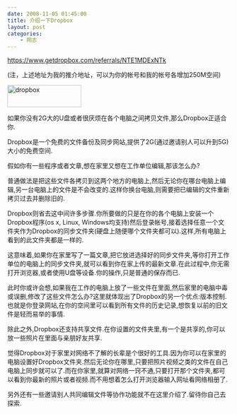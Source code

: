 ```yaml
---
date: 2008-11-05 01:45:00
title: 介绍一下Dropbox
layout: post
categories:
    - 网志
---
```

<a href="https://www.getdropbox.com/referrals/NTE1MDExNTk" target="_blank">https://www.getdropbox.com/referrals/NTE1MDExNTk</a>

(注，上述地址为我的推介地址，可以为你的帐号和我的帐号各增加250M空间)

<!--more-->
<a href="https://www.getdropbox.com" target="_blank"><img class="alignleft size-full wp-image-980" title="dropbox" src="http://ztpala.com/wp-content/uploads/2008/11/dropbox.gif" alt="dropbox" width="167" height="50" /></a>

如果你没有2G大的U盘或者很厌烦在各个电脑之间拷贝文件,那么Dropbox正适合你.

Dropbox是一个免费的文件备份及同步网站,提供了2G(通过邀请别人可以升到5G)大小的免费空间.

假如你有一些程序或者文章,想在家里又想在工作单位编辑,那该怎么办?

普通做法是把这些文件各拷贝到这两个地方的电脑上,然后无论你在哪台电脑上编辑,另一台电脑上的文件是不会改变的.这样你换台电脑,则需要把已编辑的文件重新拷贝过去并删除旧的.

Dropbox则省去这中间许多步骤.你所要做的只是在你的各个电脑上安装一个Dropbox程序(os x, Linux, Windows均支持)然后登录帐号,接着选择任意一个文件夹作为Dropbox的同步文件夹(硬盘上随便哪个文件夹都可以).这样,所有电脑上看到的此文件夹都是一样的.

这意味着,如果你在家里写了一篇文章,把它放进选择好的同步文件夹,等你打开工作单位的电脑上的同步文件夹,就可以看到你在家上传的最新文章.在此过程中,你无需打开浏览器,或者使用U盘等设备.你的操作,只是普通的保存而已.

此时你或许会想,如果我在工作的电脑上放了一些文件在里面,然后家里的电脑中毒或误删,修改了这些文件怎么办?这里就体现出了Dropbox的另一个优点:版本控制.也就是你登录网站,在你的空间里可以看到所有文件的历史记录,想恢复以前的旧文件是轻而易举的事情.

除此之外,Dropbox还支持共享文件.在你设置的文件夹里,有一个是共享的,你可以放一些照片在里面与亲朋好友共享.

觉得Dropbox对于家里对网络不了解的长辈是个很好的工具.因为你可以在家里的电脑设置好Dropbox文件夹.然后无论你在哪里,只要把照片视频之类的文件在自己电脑上同步就可以了.而在你家里,就算对网络一窍不通,只要打开那个文件夹,都可以看到你最新的照片或者视频.而不用想着怎么打开浏览器输入网址看网络相册了.

另外还有一些邀请别人共同编辑文件等协作功能就不在这里介绍了.留待你自己去探索.